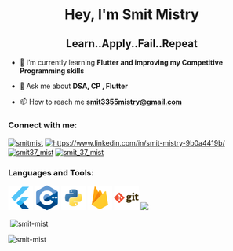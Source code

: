 <h1 align="center">Hey, I'm Smit Mistry</h1>
<h2 align="center">Learn..Apply..Fail..Repeat</h2>


- 🌱 I’m currently learning **Flutter and improving my Competitive Programming skills**

- 💬 Ask me about **DSA, CP , Flutter**

- 📫 How to reach me **smit3355mistry@gmail.com**

<h3 align="left">Connect with me:</h3>
<p align="left">
<a href="https://dev.to/smitmist" target="blank"><img align="center" src="https://cdn.jsdelivr.net/npm/simple-icons@3.0.1/icons/dev-dot-to.svg" alt="smitmist" height="50" width="50" /></a>
<a href="https://www.linkedin.com/in/smit-mistry-9b0a4419b/" target="blank"><img align="center" src="https://www.freepnglogos.com/uploads/linkedin-logo-design-30.png" alt="https://www.linkedin.com/in/smit-mistry-9b0a4419b/" height="50" width="50" /></a>
<a href="https://www.codechef.com/users/smit37_mist" target="blank"><img align="center" src="https://upload.wikimedia.org/wikipedia/en/7/7b/Codechef%28new%29_logo.svg" alt="smit37_mist" height="50" width="70" /></a>
<a href="https://codeforces.com/profile/smit_37_mist" target="blank"><img align="center" src="https://upload.wikimedia.org/wikipedia/commons/thumb/b/b1/Codeforces_logo.svg/320px-Codeforces_logo.svg.png" alt="smit_37_mist" height="50" width="80" /></a>
</p>

<h3 align="left">Languages and Tools:</h3>
<code><img height="50" src="https://raw.githubusercontent.com/github/explore/80688e429a7d4ef2fca1e82350fe8e3517d3494d/topics/flutter/flutter.png"></code>
<code><img height="50" src="https://raw.githubusercontent.com/github/explore/80688e429a7d4ef2fca1e82350fe8e3517d3494d/topics/cpp/cpp.png"></code>
<code><img height="50" src="https://raw.githubusercontent.com/github/explore/80688e429a7d4ef2fca1e82350fe8e3517d3494d/topics/python/python.png"></code>
<code><img height="50" src="https://raw.githubusercontent.com/github/explore/80688e429a7d4ef2fca1e82350fe8e3517d3494d/topics/firebase/firebase.png"></code>
<code><img height="50" src="https://raw.githubusercontent.com/github/explore/80688e429a7d4ef2fca1e82350fe8e3517d3494d/topics/git/git.png"></code>
<code><img height="50" src="https://static.djangoproject.com/img/logos/django-logo-negative.png"></code>

<p>&nbsp;<img align="center" src="https://github-readme-stats.vercel.app/api?username=smit-mist&show_icons=true&locale=en" alt="smit-mist" /></p>

<p><img align="center" src="https://github-readme-streak-stats.herokuapp.com/?user=smit-mist&" alt="smit-mist" /></p>
